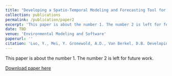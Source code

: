```yaml
---
title: "Developing a Spatio-Temporal Modeling and Forecasting Tool for Subsurface Water-Borne Toxin (1,4-Dioxane)"
collection: publications
permalink: /publication/paper2
excerpt: 'This paper is about the number 1. The number 2 is left for future work.'
date: TBD
venue: 'Environmental Modeling and Software'
paperurl: ''
citation: 'Luo, Y., Mei, Y. Gronewold, A.D., Van Berkel, D.B. Developing a Spatio-Temporal Modeling and Forecasting Tool for Subsurface Water-Borne Toxin (1,4-Dioxane). '
---
```

This paper is about the number 1. The number 2 is left for future work.

[Download paper here](http://academicpages.github.io/files/paper1.pdf)